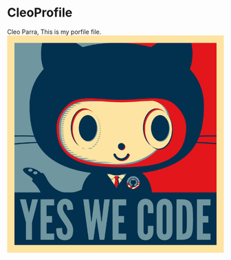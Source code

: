 # CleoProfile

Cleo Parra,
This is my porfile file.
![OctoKitty](p2-17SCleoparra/images/githuboctocat.jpg)
